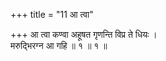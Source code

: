 +++
title = "11 आ त्वा"

+++
आ त्वा कण्वा अहूषत गृणन्ति विप्र ते धियः ।  
मरुद्भिरग्न आ गहि ॥ १ ॥ १ ॥